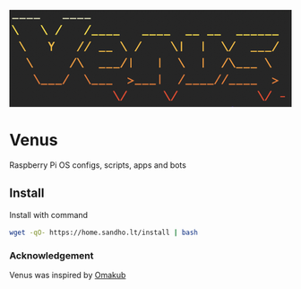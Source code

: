 ![Venus](https://github.com/sangar/venus/blob/731c9e0ea6fedfaa766cfe051990afd94f9c07b1/.github/logo.png)



# Venus

Raspberry Pi OS configs, scripts, apps and bots

## Install

Install with command
```bash
wget -qO- https://home.sandho.lt/install | bash
```

### Acknowledgement

Venus was inspired by [Omakub](https://github.com/basecamp/omakub)
